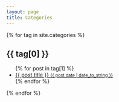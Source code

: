 ```yaml
---
layout: page
title: Categories
---
```


<div class="tags-expo">
  <!--<div class="tags-expo-list">-->
    <!--{% for tag in site.categories %}-->
    <!--<a href="#{{ tag[0] | slugify }}" class="post-tag">{{ tag[0] }}</a>-->
    <!--{% endfor %}-->
  <!--</div>-->
  <!--<hr/>-->
  <div class="tags-expo-section">
    {% for tag in site.categories %}
    <h2 id="{{ tag[0] | slugify }}">{{ tag[0] }}</h2>
    <ul class="tags-expo-posts">
      {% for post in tag[1] %}
        <a class="post-title" href="{{ site.baseurl }}{{ post.url }}">
      <li>
        {{ post.title }}
      <small class="post-date">{{ post.date | date_to_string }}</small>
      </li>
      </a>
      {% endfor %}
    </ul>
    {% endfor %}
  </div>
</div>

